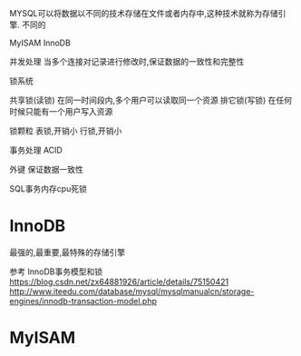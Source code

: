 MYSQL可以将数据以不同的技术存储在文件或者内存中,这种技术就称为存储引擎. 
不同的

MyISAM 
InnoDB

并发处理
当多个连接对记录进行修改时,保证数据的一致性和完整性

锁系统

共享锁(读锁) 
在同一时间段内,多个用户可以读取同一个资源 
排它锁(写锁) 
在任何时候只能有一个用户写入资源

锁颗粒 
表锁,开销小 
行锁,开销小

事务处理
ACID

外键
保证数据一致性

SQL事务内存cpu死锁





# InnoDB

最强的,最重要,最特殊的存储引擎

参考
InnoDB事务模型和锁
https://blog.csdn.net/zx64881926/article/details/75150421
http://www.iteedu.com/database/mysql/mysqlmanualcn/storage-engines/innodb-transaction-model.php

# MyISAM 

